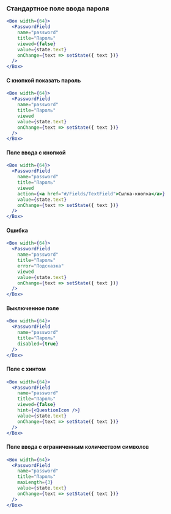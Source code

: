 ### Стандартное поле ввода пароля

```jsx
<Box width={64}>
  <PasswordField
    name="password"
    title="Пароль"
    viewed={false}
    value={state.text}
    onChange={text => setState({ text })}
  />
</Box>
```

#### С кнопкой показать пароль

```jsx
<Box width={64}>
  <PasswordField
    name="password"
    title="Пароль"
    viewed
    value={state.text}
    onChange={text => setState({ text })}
  />
</Box>
```

#### Поле ввода с кнопкой

```jsx
<Box width={64}>
  <PasswordField
    name="password"
    title="Пароль"
    viewed
    action={<a href="#/Fields/TextField">Сылка-кнопка</a>}
    value={state.text}
    onChange={text => setState({ text })}
  />
</Box>
```

#### Ошибка

```jsx
<Box width={64}>
  <PasswordField
    name="password"
    title="Пароль"
    error="Подсказка"
    viewed
    value={state.text}
    onChange={text => setState({ text })}
  />
</Box>
```

#### Выключенное поле

```jsx
<Box width={64}>
  <PasswordField
    name="password"
    title="Пароль"
    disabled={true}
  />
</Box>
```

#### Поле с хинтом

```jsx
<Box width={64}>
  <PasswordField
    name="password"
    title="Пароль"
    viewed={false}
    hint={<QuestionIcon />}
    value={state.text}
    onChange={text => setState({ text })}
  />
</Box>
```

#### Поле ввода с ограниченным количеством символов

```jsx
<Box width={64}>
  <PasswordField
    name="password"
    title="Пароль"
    maxLength={3}
    value={state.text}
    onChange={text => setState({ text })}
  />
</Box>
```